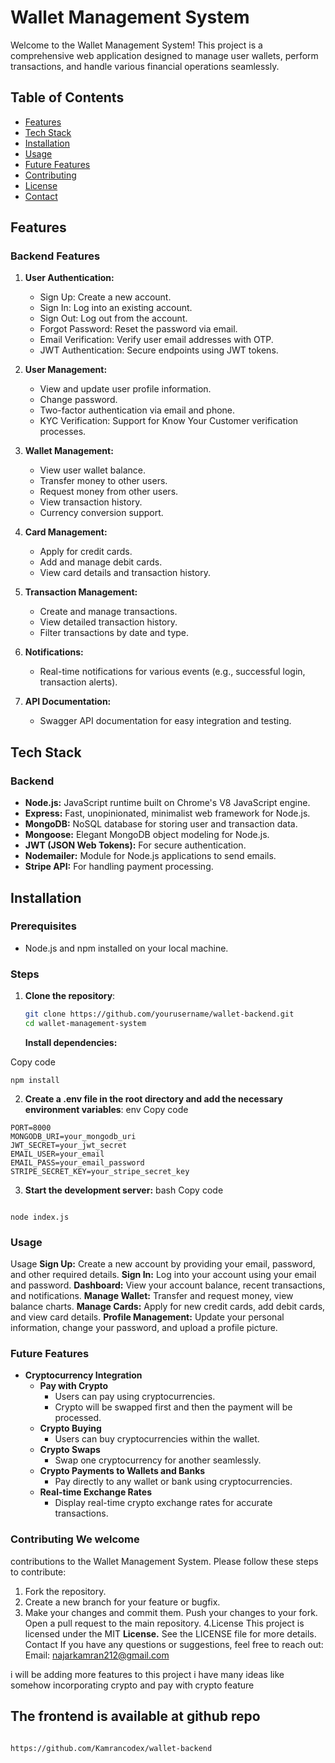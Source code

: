 # Wallet Management System

Welcome to the Wallet Management System! This project is a comprehensive web application designed to manage user wallets, perform transactions, and handle various financial operations seamlessly.

## Table of Contents

- [Features](#features)
- [Tech Stack](#tech-stack)
- [Installation](#installation)
- [Usage](#usage)
- [Future Features](#future-features)
- [Contributing](#contributing)
- [License](#license)
- [Contact](#contact)

## Features

### Backend Features

1. **User Authentication:**

   - Sign Up: Create a new account.
   - Sign In: Log into an existing account.
   - Sign Out: Log out from the account.
   - Forgot Password: Reset the password via email.
   - Email Verification: Verify user email addresses with OTP.
   - JWT Authentication: Secure endpoints using JWT tokens.

2. **User Management:**

   - View and update user profile information.
   - Change password.
   - Two-factor authentication via email and phone.
   - KYC Verification: Support for Know Your Customer verification processes.

3. **Wallet Management:**

   - View user wallet balance.
   - Transfer money to other users.
   - Request money from other users.
   - View transaction history.
   - Currency conversion support.

4. **Card Management:**

   - Apply for credit cards.
   - Add and manage debit cards.
   - View card details and transaction history.

5. **Transaction Management:**

   - Create and manage transactions.
   - View detailed transaction history.
   - Filter transactions by date and type.

6. **Notifications:**

   - Real-time notifications for various events (e.g., successful login, transaction alerts).

7. **API Documentation:**
   - Swagger API documentation for easy integration and testing.

## Tech Stack

### Backend

- **Node.js:** JavaScript runtime built on Chrome's V8 JavaScript engine.
- **Express:** Fast, unopinionated, minimalist web framework for Node.js.
- **MongoDB:** NoSQL database for storing user and transaction data.
- **Mongoose:** Elegant MongoDB object modeling for Node.js.
- **JWT (JSON Web Tokens):** For secure authentication.
- **Nodemailer:** Module for Node.js applications to send emails.
- **Stripe API:** For handling payment processing.

## Installation

### Prerequisites

- Node.js and npm installed on your local machine.

### Steps

1. **Clone the repository**:
   ```bash
   git clone https://github.com/yourusername/wallet-backend.git
   cd wallet-management-system
   ```
   **Install dependencies:**

Copy code

```
npm install
```

2. **Create a .env file in the root directory and add the necessary
   environment variables**: env Copy code

```
PORT=8000
MONGODB_URI=your_mongodb_uri
JWT_SECRET=your_jwt_secret
EMAIL_USER=your_email
EMAIL_PASS=your_email_password
STRIPE_SECRET_KEY=your_stripe_secret_key

```

3. **Start the development server:**
   bash Copy code

```

node index.js
```

### Usage

Usage
**Sign Up:** Create a new account by providing your email, password, and other required details.
**Sign In:** Log into your account using your email and password.
**Dashboard:** View your account balance, recent transactions, and notifications.
**Manage Wallet:** Transfer and request money, view balance charts.
**Manage Cards:** Apply for new credit cards, add debit cards, and view card details.
**Profile Management:** Update your personal information, change your password, and upload a profile picture.

### Future Features

- **Cryptocurrency Integration**
  - **Pay with Crypto**
    - Users can pay using cryptocurrencies.
    - Crypto will be swapped first and then the payment will be processed.
  - **Crypto Buying**
    - Users can buy cryptocurrencies within the wallet.
  - **Crypto Swaps**
    - Swap one cryptocurrency for another seamlessly.
  - **Crypto Payments to Wallets and Banks**
    - Pay directly to any wallet or bank using cryptocurrencies.
  - **Real-time Exchange Rates**
    - Display real-time crypto exchange rates for accurate transactions.

### Contributing We welcome

contributions to the Wallet Management System. Please follow these steps to
contribute:

1. Fork the repository.
2. Create a new branch for your feature or bugfix.
3. Make your changes and commit them. Push your changes to your fork. Open a pull
   request to the main repository.
   4.License This project is licensed under the MIT
   **License.** See the LICENSE file for more details. Contact If you have any
   questions or suggestions, feel free to reach out: Email: najarkamran212@gmail.com

i will be adding more features to this project i have many ideas like somehow incorporating crypto and pay with crypto feature

## The frontend is available at github repo

```

https://github.com/Kamrancodex/wallet-backend
```
